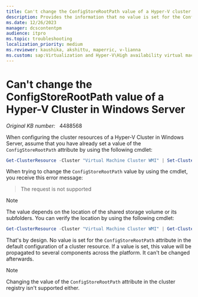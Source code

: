 ```yaml
---
title: Can't change the ConfigStoreRootPath value of a Hyper-V cluster
description: Provides the information that no value is set for the ConfigStoreRootPath attribute in the default configuration of a cluster resource. If a value is set, it cannot be changed afterwards.
ms.date: 12/26/2023
manager: dcscontentpm
audience: itpro
ms.topic: troubleshooting
localization_priority: medium
ms.reviewer: kaushika, akshittu, maperric, v-lianna
ms.custom: sap:Virtualization and Hyper-V\High availability virtual machines, csstroubleshoot
---
```

# Can't change the ConfigStoreRootPath value of a Hyper-V Cluster in Windows Server

_Original KB number:_ &nbsp; 4488568

When configuring the cluster resources of a Hyper-V Cluster in Windows Server, assume that you have already set a value of the `ConfigStoreRootPath` attribute by using the following cmdlet:

```powershell
Get-ClusterResource -Cluster "Virtual Machine Cluster WMI" | Set-ClusterParameter -Name ConfigStoreRootPath -Value <Value>
```

When trying to change the `ConfigStoreRootPath` value by using the cmdlet, you receive this error message:

> The request is not supported

> [!NOTE]
> The value depends on the location of the shared storage volume or its subfolders. You can verify the location by using the following cmdlet:
>
> ```powershell
> Get-ClusterResource -Cluster "Virtual Machine Cluster WMI" | Get-ClusterParameter ConfigStoreRootPath
> ```

That's by design. No value is set for the `ConfigStoreRootPath` attribute in the default configuration of a cluster resource. If a value is set, this value will be propagated to several components across the platform. It can't be changed afterwards.

> [!NOTE]
> Changing the value of the `ConfigStoreRootPath` attribute in the cluster registry isn't supported either.
